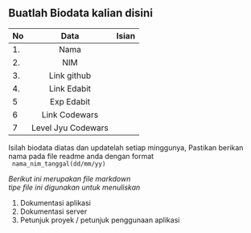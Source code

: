 **Buatlah Biodata kalian disini** <br />
----------------------------------------
|No | Data  | Isian|
|---|:-------:|------:|
|1. |Nama     |       |
|2.| NIM        |       |
|3. |Link github |      |
|4.| Link Edabit |      |
|5|Exp Edabit   |       |
|6| Link Codewars|      |
|7| Level Jyu Codewars| |

Isilah biodata diatas dan updatelah setiap minggunya,
Pastikan berikan nama pada file readme anda dengan format <br/>
`
nama_nim_tanggal(dd/mm/yy)` 

*Berikut ini merupakan file markdown <br/> tipe file ini digunakan untuk menuliskan*
1. Dokumentasi aplikasi
2. Dokumentasi server
3. Petunjuk proyek / petunjuk penggunaan aplikasi